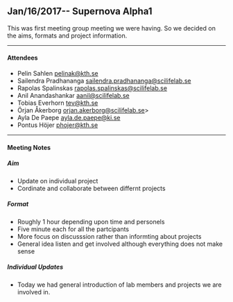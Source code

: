 ## Jan/16/2017-- Supernova Alpha1


This was first meeting group meeting we were having. So we decided on the aims, formats and project information.

___


#### Attendees
* Pelin Sahlen pelinak@kth.se
* Sailendra Pradhananga sailendra.pradhananga@scilifelab.se
* Rapolas Spalinskas rapolas.spalinskas@scilifelab.se
* Anil Anandashankar aanil@scilifelab.se
* Tobias Everhorn tev@kth.se
* Örjan Åkerborg orjan.akerborg@scilifelab.se>
* Ayla De Paepe ayla.de.paepe@ki.se
* Pontus Höjer phojer@kth.se

___

#### Meeting Notes

##### Aim
 * Update on individual project
 * Cordinate and collaborate between differnt projects 
 
##### Format
  * Roughly 1 hour depending upon time and personels
  * Five minute each for all the partcipants 
  * More focus on discusssion rather than informting about projects
  * General idea listen and get involved although everything does not make sense
  
##### Individual Updates
  * Today we had general introduction of lab members and projects we are involved in.

  
  
  
